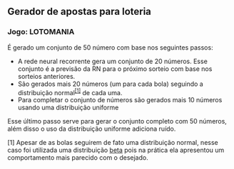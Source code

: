 ##  Gerador de apostas para loteria

### Jogo: LOTOMANIA

É gerado um conjunto de 50 número com base nos seguintes passos:

* A rede neural recorrente gera um conjunto de 20 números. Esse conjunto é a previsão da RN para o próximo sorteio com base nos sorteios anteriores.
* São gerados mais 20 números (um para cada bola) seguindo a distribuição normal<sup>[[1]](#ref_1)</sup> de cada uma.
* Para completar o conjunto de números são gerados mais 10 números usando uma distribuição uniforme

Esse último passo serve para gerar o conjunto completo com 50 números, além disso o uso da distribuição uniforme adiciona ruído.

<a name="ref_1"></a>
[1] Apesar de as bolas seguirem de fato uma distribuição normal, nesse caso foi utilizada uma distribuição [beta](https://en.wikipedia.org/wiki/Beta_distribution) pois na prática ela apresentou um comportamento mais parecido com o desejado.